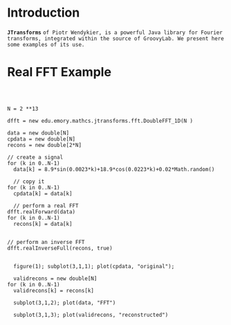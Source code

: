 # Introduction #

**`JTransforms`** `of Piotr Wendykier, is a powerful Java library for Fourier transforms, integrated within the source of GroovyLab. We present here some examples of its use. `


# Real FFT Example #

```



N = 2 **13

dfft = new edu.emory.mathcs.jtransforms.fft.DoubleFFT_1D(N )

data = new double[N]
cpdata = new double[N]
recons = new double[2*N]

// create a signal
for (k in 0..N-1)
  data[k] = 8.9*sin(0.0023*k)+18.9*cos(0.0223*k)+0.02*Math.random()
  
  // copy it
for (k in 0..N-1)
  cpdata[k] = data[k]
  
  // perform a real FFT
dfft.realForward(data)  
for (k in 0..N-1)
  recons[k] = data[k]


// perform an inverse FFT
dfft.realInverseFull(recons, true)
  
  
  figure(1); subplot(3,1,1); plot(cpdata, "original");
  
  validrecons = new double[N]
for (k in 0..N-1)
  validrecons[k] = recons[k]
  
  subplot(3,1,2); plot(data, "FFT")
  
  subplot(3,1,3); plot(validrecons, "reconstructed")
  

```